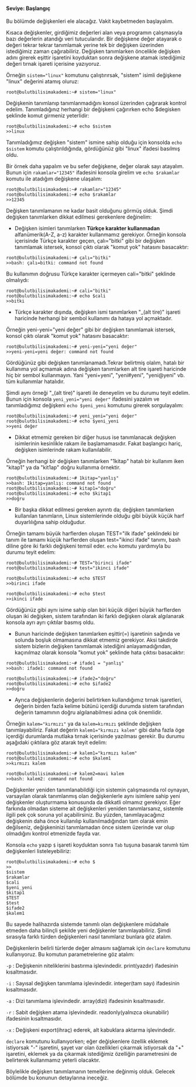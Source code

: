 ####  Seviye: Başlangıç

Bu bölümde değişkenleri ele alacağız. Vakit kaybetmeden başlayalım.

Kısaca değişkenler, girdiğimiz değerleri alan veya programın çalışmasıyla bazı değerlerin atandığı veri tutucularıdır. Bir değişkene değer atayarak o değeri tekrar tekrar tanımlamak yerine tek bir değişken üzerinden istediğimiz zaman çağırabiliriz. Değişken tanımlarken öncelikle değişken adını girerek eşittir işaretini koyduktan sonra değişkene atamak istediğimiz değeri tırnak işareti içerisine yazıyoruz. 

Örneğin `sistem="linux"` komutunu çalıştırırsak, "sistem" isimli değişkene "linux" değerini atamış oluruz:

``` {.sh}
root@bulutbilisimakademi:~# sistem="linux"
```

Değişkenin tanımlanıp tanımlanmadığını konsol üzerinden çağırarak kontrol edelim. Tanımladığınız herhangi bir değişkeni çağırırken echo $degisken şeklinde komut girmeniz yeterlidir:

``` {.sh}
root@bulutbilisimakademi:~# echo $sistem
>>linux
```

Tanımladığımız değişken "sistem" ismine sahip olduğu için konsolda `echo $sistem` komutu çalıştırıldığında, gördüğünüz gibi "linux" ifadesi basılmış oldu.

Bir örnek daha yapalım ve bu sefer değişkene, değer olarak sayı atayalım. Bunun için `rakamlar="12345"` ifadesini konsola girelim ve `echo $rakamlar` komutu ile atadığım değişkene ulaşalım:

``` {.sh}
root@bulutbilisimakademi:~# rakamlar="12345"
root@bulutbilisimakademi:~# echo $rakamlar
>>12345
```

Değişken tanımlamanın ne kadar basit olduğunu görmüş olduk. Şimdi değişken tanımlarken dikkat edilmesi gerekenlere değinelim:

+ Değişken isimleri tanımlarken **Türkçe karakter kullanmadan** alfanümerik(A-Z, a-z) karakter kullanmamız gerekiyor. Örneğin konsola içerisinde Türkçe karakter geçen, çalı="bitki" gibi bir değişken tanımlamak istersek, konsol çıktı olarak "komut yok" hatasını basacaktır:

``` {.sh}
root@bulutbilisimakademi:~# çalı="bitki"
>>bash: çalı=bitki: command not found
```

Bu kullanımın doğrusu Türkçe karakter içermeyen cali="bitki" şeklinde olmalıydı:

``` {.sh}
root@bulutbilisimakademi:~# cali="bitki"
root@bulutbilisimakademi:~# echo $cali
>>bitki
```

+ Türkçe karakter dışında, değişken ismi tanımlarken "_(alt tire)" işareti haricinde herhangi bir sembol kullanımı da hataya yol açmaktadır.

Örneğin yeni-yeni="yeni değer" gibi bir değişken tanımlamak istersek, konsol çıktı olarak "komut yok" hatasını basacaktır:

``` {.sh}
root@bulutbilisimakademi:~# yeni-yeni="yeni değer"
>>yeni-yeni=yeni değer: command not found
```

Gördüğünüz gibi değişken tanımlanamadı.Tekrar belirtmiş olalım, hatalı bir kullanıma yol açmamak adına değişken tanımlarken alt tire işareti haricinde hiç bir sembol kullanmayın. Yani "yeni+yeni", "yeni#yeni", "yeni@yeni" vb. tüm kullanımlar hatalıdır.

Şimdi aynı örneği "_(alt tire)" işareti ile deneyelim ve bu durumu teyit edelim. Bunun için konsola `yeni_yeni="yeni değer"` ifadesini yazalım ve tanımladığımız değişkeni `echo $yeni_yeni` komutunu girerek sorgulayalım:

``` {.sh}
root@bulutbilisimakademi:~# yeni_yeni="yeni değer"
root@bulutbilisimakademi:~# echo $yeni_yeni
>>yeni değer
```

+ Dikkat etmemiz gereken bir diğer husus ise tanımlanacak değişken isimlerinin kesinlikle rakam ile başlamamasıdır. Fakat başlangıcı hariç, değişken isimlerinde rakam kullanılabilir.

Örneğin herhangi bir değişken tanımlarken "1kitap" hatalı bir kullanım iken "kitap1" ya da "kit1ap" doğru kullanıma örnektir.

``` {.sh}
root@bulutbilisimakademi:~# 1kitap="yanlış"
>>bash: 1kitap=yanlış: command not found
root@bulutbilisimakademi:~# kitap1="doğru"
root@bulutbilisimakademi:~# echo $kitap1
>>doğru
```


+ Bir başka dikkat edilmesi gereken ayrıntı da; değişken tanımlarken kullanılan tanımların, Linux sistemlerinde olduğu gibi büyük küçük harf duyarlılığına sahip olduğudur.

Örneğin tamamı büyük harflerden oluşan TEST="ilk ifade" şeklindeki bir tanım ile tamamı küçük harflerden oluşan test="ikinci ifade" tanımı, bash diline göre iki farklı değişkeni temsil eder. `echo` komutu yardımıyla bu durumu teyit edelim:

``` {.sh}
root@bulutbilisimakademi:~# TEST="birinci ifade"
root@bulutbilisimakademi:~# test="ikinci ifade"

root@bulutbilisimakademi:~# echo $TEST
>>birinci ifade

root@bulutbilisimakademi:~# echo $test
>>ikinci ifade
```

Gördüğünüz gibi aynı isime sahip olan biri küçük diğeri büyük harflerden oluşan iki değişken, sistem tarafından iki farklı değişken olarak algılanarak konsola ayrı ayrı çıktılar basmış oldu.


+ Bunun haricinde değişken tanımlarken eşittir(=) işaretinin sağında ve solunda boşluk olmamasına dikkat etmemiz gerekiyor. Aksi takdirde sistem bizlerin değişken tanımlamak istediğini anlayamadığından, kaçınılmaz olarak konsola "komut yok" şeklinde hata çıktısı basacaktır:

``` {.sh}
root@bulutbilisimakademi:~# ifade1 = "yanlış"
>>bash: ifade1: command not found

root@bulutbilisimakademi:~# ifade2="doğru"
root@bulutbilisimakademi:~# echo $ifade2
>>doğru
```

+ Ayrıca değişkenlerin değerini belirtirken kullandığımız tırnak işaretleri, değerin birden fazla kelime bütünü içerdiği durumda sistem tarafından değerin tamamının doğru algılanabilmesi adına çok önemlidir. 

Örneğin `kalem="kırmızı"` ya da `kalem=kırmızı` şeklinde değişken tanımlayabiliriz. Fakat değerin `kalem1="kırmızı kalem"` gibi daha fazla öge içerdiği durumlarda mutlaka tırnak içerisinde yazılması gerekir. Bu durumu aşağıdaki çıktılara göz atarak teyit edelim:

``` {.sh}
root@bulutbilisimakademi:~# kalem1="kırmızı kalem"
root@bulutbilisimakademi:~# echo $kalem1
>>kırmızı kalem

root@bulutbilisimakademi:~# kalem2=mavi kalem
>>bash: kalem2: command not found
```

Değişkenler yeniden tanımlanabildiği için sistemin çalışmasında rol oynayan, varsayılan olarak tanımlanmış olan değişkenlerle aynı isimlere sahip yeni değişkenler oluşturmama konusunda da dikkatli olmamız gerekiyor. Eğer farkında olmadan sisteme ait değişkenleri yeniden tanımlarsanız, sistemle ilgili pek çok soruna yol açabilirsiniz. Bu yüzden, tanımlayacağınız değişkenin daha önce kullanılıp kullanılmadığından tam olarak emin değilseniz, değişkeninizi tanımlamadan önce sistem üzerinde var olup olmadığını kontrol etmenizde fayda var.

Konsola `echo` yazıp `$` işareti koyduktan sonra `Tab` tuşuna basarak tanımlı tüm değişkenleri listeleyebiliriz:

``` {.sh}
root@bulutbilisimakademi:~# echo $ 
>>
$sistem
$rakamlar
$cali
$yeni_yeni
$kitap1
$TEST
$test
$ifade2
$kalem1
```

Bu sayede halihazırda sistemde tanımlı olan değişkenlere müdahale etmeden daha bilinçli şekilde yeni değişkenler tanımlayabiliriz. Şimdi sırasıyla farklı türden değişkenleri nasıl tanımlarız bunlara göz atalım.

Değişkenlerin belirli türlerde değer almasını sağlamak için `declare` komutunu kullanıyoruz. Bu komutun parametrelerine göz atalım:

`-p` : Değişkenin niteliklerini bastırma işlevindedir. print(yazdır) ifadesinin kısaltmasıdır.

`-i` : Sayısal değişken tanımlama işlevindedir. integer(tam sayı) ifadesinin kısaltmasıdır.

`-a` : Dizi tanımlama işlevindedir. array(dizi) ifadesinin kısaltmasıdır.

`-r` : Sabit değişken atama işlevindedir. readonly(yalnızca okunabilir) ifadesinin kısaltmasıdır.

`-x` : Değişkeni export(ihraç) ederek, alt kabuklara aktarma işlevindedir.


`declare` komutunu kullanıyorken; eğer değişkenlere özellik eklemek istiyorsak "-" işaretini, şayet var olan özellikleri çıkarmak istiyorsak da "+" işaretini, eklemek ya da çıkarmak istediğimiz özelliğin parametresini de belirterek kullanmamız yeterli olacaktır.


Böylelikle değişken tanımlamanın temellerine değinmiş olduk. Gelecek bölümde bu konunun detaylarına ineceğiz.

